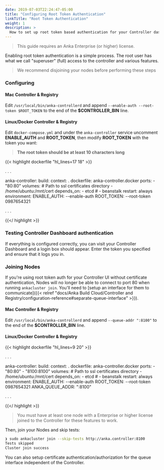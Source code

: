 ```yaml
---
date: 2019-07-03T22:24:47-05:00
title: "Configuring Root Token Authentication"
linkTitle: "Root Token Authentication"
weight: 1
description: >
  How to set up root token based authentication for your Controller dashboard.
---
```


> This guide requires an Anka Enterprise (or higher) license.

Enabling root token authentication is a simple process. The root user has what we call "superuser" (full) access to the controller and various features.

> We recommend disjoining your nodes before performing these steps

### Configuring

#### Mac Controller & Registry

Edit `/usr/local/bin/anka-controllerd` and append `--enable-auth --root-token $ROOT_TOKEN` to the end of the **$CONTROLLER_BIN** line.

#### Linux/Docker Controller & Registry

Edit `docker-compose.yml` and under the `anka-controller` service uncomment **ENABLE_AUTH** and **ROOT_TOKEN**, then modify **ROOT_TOKEN** with the token you want:

> **The root token should be at least 10 characters long**

{{< highlight dockerfile "hl_lines=17 18" >}}

. . .

anka-controller:
   build:
      context: .
      dockerfile: anka-controller.docker
   ports:
      - "80:80"
   volumes:
     # Path to ssl certificates directory
     - /home/ubuntu:/mnt/cert
   depends_on:
      - etcd
     #  - beanstalk
   restart: always
   environment:
     ENABLE_AUTH:            --enable-auth 
     ROOT_TOKEN:             --root-token 0987654321

. . .

{{</ highlight >}}

### Testing Controller Dashboard authentication

If everything is configured correctly, you can visit your Controller Dashboard and a login box should appear. Enter the token you specified and ensure that it logs you in.


### Joining Nodes

If you're using root token auth for your Controller UI without certificate authentication, Nodes will no longer be able to connect to port 80 when running `ankacluster join`. You'll need to [setup an interface for them to communicate]({{< relref "docs/Anka Build Cloud/Controller and Registry/configuration-reference#separate-queue-interface" >}}).

#### Mac Controller & Registry

Edit `/usr/local/bin/anka-controllerd` and append `--queue-addr ":8100"` to the end of the **$CONTROLLER_BIN** line.

#### Linux/Docker Controller & Registry

{{< highlight dockerfile "hl_lines=9 20" >}}

. . .

anka-controller:
   build:
      context: .
      dockerfile: anka-controller.docker
   ports:
      - "80:80"
      - "8100:8100"
   volumes:
     # Path to ssl certificates directory
     - /home/ubuntu:/mnt/cert
   depends_on:
      - etcd
     #  - beanstalk
   restart: always
   environment:
     ENABLE_AUTH:            --enable-auth 
     ROOT_TOKEN:             --root-token 0987654321
     ANKA_QUEUE_ADDR: ":8100"

. . .

{{</ highlight >}}

> You must have at least one node with a Enterprise or higher license joined to the Controller for these features to work.

Then, join your Nodes and skip tests:

```bash
❯ sudo ankacluster join --skip-tests http://anka.controller:8100
Tests skipped
Cluster join success
```

You can also setup certificate authentication/authorization for the queue interface independent of the Controller.
